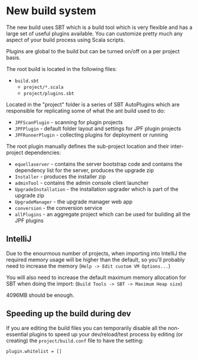 # New build system

The new build uses SBT which is a build tool which is very flexible
and has a large set of useful plugins available. You can customize
pretty much any aspect of your build process using Scala scripts.

Plugins are global to the build but can be turned on/off on a
per project basis.

The root build is located in the following files:

* `build.sbt`
  * `project/*.scala`
  * `project/plugins.sbt`

Located in the "project" folder is a series of SBT AutoPlugins which are
responsible for replicating some of what the ant build used to do:

* `JPFScanPlugin` - scanning for plugin projects
* `JPFPlugin` - default folder layout and settings for JPF plugin projects
* `JPFRunnerPlugin` - collecting plugins for deployment or running

The root plugin manually defines the sub-project location and their inter-project
dependencies:

* `equellaserver` - contains the server bootstrap code and contains the
dependency list for the server, produces the upgrade zip
* `Installer` - produces the installer zip
* `adminTool` - contains the admin console client launcher
* `UpgradeInstallation` - the installation upgrader which is part of the upgrade zip
* `UpgradeManager` - the upgrade manager web app
* `conversion` - the conversion service
* `allPlugins` - an aggregate project which can be used for building all the JPF plugins

## IntelliJ

Due to the enourmous number of projects, when importing into IntelliJ the required memory usage will
be higher than the default, so you'll probably need to increase the memory (`Help -> Edit custom VM Options...`)

You will also need to increase the default maximum memory allocation for SBT when doing the import:
(`Build Tools -> SBT -> Maximum Heap size`)

4096MB should be enough.

## Speeding up the build during dev

If you are editing the build files you can temporarily disable all the non-essential plugins to
speed up your dev/reload/test process by editing (or creating) the `project/build.conf` file to have the setting:

```
plugin.whitelist = []
```

